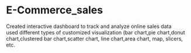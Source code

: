 # E-Commerce_sales
Created interactive dashboard to track and analyze online sales data
<br>
used different types of customized visualization (bar chart,pie chart,donut chart,clustered bar chart,scatter chart, line chart,area chart, map, slicers, etc.

